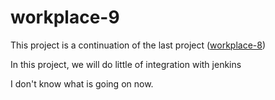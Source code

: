 # workplace-9

This project is a continuation of the last project ([workplace-8](https://github.com/olaniyi2oguns/Workplace-8.git))


In this project, we will do little of integration with jenkins

I don't know what is going on now. 